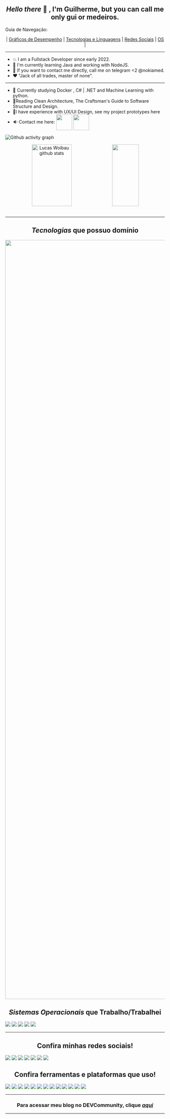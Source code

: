 <h2 align="center" > <i> Hello there </i>👋 , I'm Guilherme, but you can call me only gui or medeiros. </h2>

<a name="ancora"></a>

Guia de Navegação: <div align="center" > | [Gráficos de Desempenho](#ancora1) |  [Tecnologias e Linguagens](#ancora2) |   [Redes Sociais](#ancora3) |   [OS](#ancora4) |  </div>
<hr>
          <ul>
          <li>💥 I am a Fullstack Developer since early 2022. </li>
          <li>💢 I'm currently learning Java and working with NodeJS. </li>
          <li>💬 If you want to contact me directly, call me on telegram <2 @nokiamed. </li>
          <li>❤️ "Jack of all trades, master of none". </li>
          </ul>
 <hr>
          <ul>
          <li>📑 Currently studying Docker , C# | .NET and Machine Learning with python. </li>
          <li>📀Reading Clean Architecture, The Craftsman's Guide to Software Structure and Design. </li>
          <li>💬I have experience with UX/UI Design, see my project prototypes here</li>
          <li>🔉 Contact me here: <a href="https://www.linkedin.com/in/guilhermedemedeiros/"><img align="center" height="50" width="50" margin="10"src="https://cdn-icons-png.flaticon.com/512/2671/2671877.png"></a>
  <a href="https://www.instagram.com/dev.medeiros/"><img align="center" height="50" width="50" margin="10"src="https://cdn-icons-png.flaticon.com/512/2671/2671874.png"></a>   </li> 
          </ul>  

  
</div>
<a id="ancora1"></a>

![Github activity graph](https://github-readme-activity-graph.cyclic.app/graph?username=medeirosdev&theme=gotham)
<div align="center">  
  <img width="50%" height="195px" src="https://github-readme-stats.vercel.app/api?username=medeirosdev&show_icons=true&count_private=true&hide_border=true&title_color=00bfbf&icon_color=00bfbf&text_color=00bfbf&bg_color=0d1117" alt="Lucas Woibau github stats" /> 
  <img width="41%" height="195px" src="https://github-readme-stats.vercel.app/api/top-langs/?username=medeirosdev&layout=compact&hide_border=true&title_color=00bfbf&text_color=00bfbf&bg_color=0d1117" />
</div>
                    

<br>
<link rel="stylesheet" href="https://cdn.jsdelivr.net/gh/devicons/devicon@v2.15.1/devicon.min.css">
<hr>
<h2 align="center"> <i>Tecnologias</i> que possuo domínio </h2>
<a id="ancora2"></a>

<p align="center">
  <a href="https://skillicons.dev">
    <img width="2400" src="https://skillicons.dev/icons?i=js,html,css,aws,bootstrap,cs,codepen,docker,dotnet,eclipse,electron,express,figma,flask,git,java,md,matlab,mongodb,mysql,nodejs,postgres,postman,react,sequelize,tensorflow,ts,spring,py,maven,latex,autocad, " />
  </a>
</p>
          <h2 align="center" > <i>Sistemas Operacionais</i> que Trabalho/Trabalhei</h2>     
          <div>
                    <img src="https://img.shields.io/badge/Linux-FCC624?style=for-the-badge&logo=linux&logoColor=black">
                    <img src="https://img.shields.io/badge/manjaro-35BF5C?style=for-the-badge&logo=manjaro&logoColor=white">
                    <img src="https://img.shields.io/badge/Ubuntu-E95420?style=for-the-badge&logo=ubuntu&logoColor=white">
                    <img src="https://img.shields.io/badge/Pop!_OS-48B9C7?style=for-the-badge&logo=Pop!_OS&logoColor=white">
                    <img src="https://img.shields.io/badge/Kali_Linux-557C94?style=for-the-badge&logo=kali-linux&logoColor=white">
          </div>
<hr>

<h2 align="center" >Confira minhas redes sociais!</h2>
<a id="ancora3"></a>
          <div style="display: inline_block">
                    <img src="https://img.shields.io/badge/Telegram-2CA5E0?style=for-the-badge&logo=telegram&logoColor=white">
                    <img src="https://img.shields.io/badge/Instagram-E4405F?style=for-the-badge&logo=instagram&logoColor=white">
                    <img src="https://img.shields.io/badge/LinkedIn-0077B5?style=for-the-badge&logo=linkedin&logoColor=white">    
                    <img src="https://img.shields.io/badge/Goodreads-F3F1EA?style=for-the-badge&logo=goodreads&logoColor=372213">
                    <img src="https://img.shields.io/badge/Pinterest-%23E60023.svg?style=for-the-badge&logo=Pinterest&logoColor=white">
                    <img src="https://img.shields.io/badge/Twitter-%231DA1F2.svg?style=for-the-badge&logo=Twitter&logoColor=white">
                    <img src="https://img.shields.io/badge/UpWork-6FDA44?style=for-the-badge&logo=Upwork&logoColor=white">
          </div>
<h2 align="center" >Confira ferramentas e plataformas que uso!</h2>
          <div style="display: inline_block">
                    <img src="https://img.shields.io/badge/Codepen-000000?style=for-the-badge&logo=codepen&logoColor=white">
                    <img src="https://img.shields.io/badge/-Hackerrank-2EC866?style=for-the-badge&logo=HackerRank&logoColor=white ">
                    <img src="https://img.shields.io/badge/LeetCode-000000?style=for-the-badge&logo=LeetCode&logoColor=#d16c06 ">
                    <img src="https://img.shields.io/badge/Codewars-B1361E?style=for-the-badge&logo=codewars&logoColor=grey">
                    <img src="https://img.shields.io/badge/Coursera-%230056D2.svg?style=for-the-badge&logo=Coursera&logoColor=white">
                    <img src="https://img.shields.io/badge/Freecodecamp-%23123.svg?&style=for-the-badge&logo=freecodecamp&logoColor=green">
                    <img src="https://img.shields.io/badge/Notepad++-90E59A.svg?style=for-the-badge&logo=notepad%2b%2b&logoColor=black ">
                    <img src="https://img.shields.io/badge/Obsidian-%23483699.svg?style=for-the-badge&logo=obsidian&logoColor=white ">
                    <img src="https://img.shields.io/badge/pycharm-143?style=for-the-badge&logo=pycharm&logoColor=black&color=black&labelColor=green ">         
                    <img src="https://img.shields.io/badge/VIM-%2311AB00.svg?style=for-the-badge&logo=vim&logoColor=white ">
                    <img src="https://img.shields.io/badge/Visual%20Studio%20Code-0078d7.svg?style=for-the-badge&logo=visual-studio-code&logoColor=white ">
                    <img src="https://img.shields.io/badge/Visual%20Studio-5C2D91.svg?style=for-the-badge&logo=visual-studio&logoColor=white ">
                    <img src="https://img.shields.io/badge/Sequelize-52B0E7?style=for-the-badge&logo=Sequelize&logoColor=white">
          </div>
           <hr>
<h3 align="center" >Para acessar meu blog no DEVCommunity, clique <a href="https://dev.to/devmedeiros"><i>aqui</i></a>
<hr>
